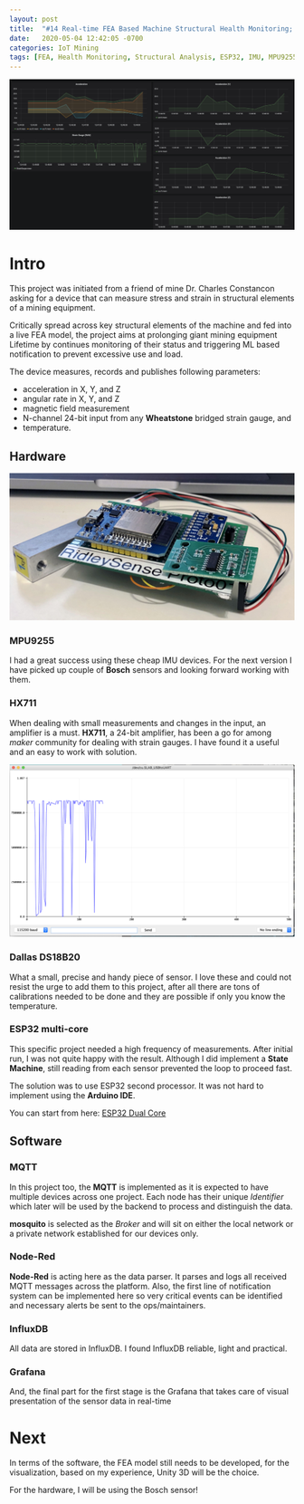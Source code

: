 ```yaml
---
layout: post
title:  "#14 Real-time FEA Based Machine Structural Health Monitoring; RidleySense v1.0"
date:   2020-05-04 12:42:05 -0700
categories: IoT Mining
tags: [FEA, Health Monitoring, Structural Analysis, ESP32, IMU, MPU9255, Arduino, whole body vibration]
---
```

![RidleySense v1.0](/assets/img/14Graphs.PNG)

# Intro

This project was initiated from a friend of mine Dr. Charles Constancon asking for a device that can measure stress and strain in structural elements of a mining equipment. 

Critically spread across key structural elements of the machine and fed into a live FEA model, the project aims at prolonging giant mining equipment Lifetime by continues monitoring of their status and triggering ML based notification to prevent excessive use and load.

The device measures, records and publishes following parameters:
- acceleration in X, Y, and Z
- angular rate in X, Y, and Z 
- magnetic field measurement
- N-channel 24-bit input from any **Wheatstone** bridged strain gauge, and 
- temperature.

## Hardware

![RidleySense v1.0](/assets/img/14ridleySense.JPG)

### MPU9255

I had a great success using these cheap IMU devices. For the next version I have picked up couple of **Bosch** sensors and looking forward working with them. 

### HX711

When dealing with small measurements and changes in the input, an amplifier is a must. **HX711**, a 24-bit amplifier, has been a go for among *maker* community for dealing with strain gauges. I have found it a useful and an easy to work with solution.

![HX711 Arduino output](/assets/img/14strainGauge.PNG)

### Dallas DS18B20
What a small, precise and handy piece of sensor. I love these and could not resist the urge to add them to this project, after all there are tons of calibrations needed to be done and they are possible if only you know the temperature.

### ESP32 multi-core
This specific project needed a high frequency of measurements. After initial run, I was not quite happy with the result. Although I did implement a **State Machine**, still reading from each sensor prevented the loop to proceed fast. 

The solution was to use ESP32 second processor. It was not hard to implement using the **Arduino IDE**. 

You can start from here: [ESP32 Dual Core](https://github.com/SensorsIot/ESP32-Dual-Core/blob/master/ESP32_Two_LED_Asynchron/ESP32_Two_LED_Asynchron.ino)

## Software

### MQTT

In this project too, the **MQTT** is implemented as it is expected to have multiple devices across one project. Each node has their unique *Identifier* which later will be used by the backend to process and distinguish the data. 

**mosquito** is selected as the *Broker* and will sit on either the local network or a private network established for our devices only.

### Node-Red
**Node-Red** is acting here as the data parser. It parses and logs all received MQTT messages across the platform. Also, the first line of notification system can be implemented here so very critical events can be identified and necessary alerts be sent to the ops/maintainers.

### InfluxDB
All data are stored in InfluxDB. I found InfluxDB reliable, light and practical.

### Grafana
And, the final part for the first stage is the Grafana that takes care of visual presentation of the sensor data in real-time

# Next
In terms of the software, the FEA model still needs to be developed, for the visualization, based on my experience, Unity 3D will be the choice.

For the hardware, I will be using the Bosch sensor!

